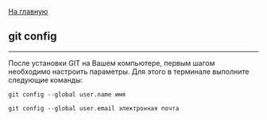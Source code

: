 [На главную](readme.md)

## git config
---
После установки GIT на Вашем компьютере, первым шагом необходимо настроить параметры. Для этого в терминале выполните следующие команды:

```bash=
git config --global user.name имя
```
```bash=
git config --global user.email электронная почта
```